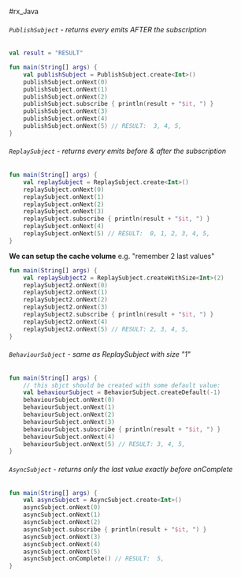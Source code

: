 #rx_Java 

###### `PublishSubject` - returns every emits AFTER the subscription
```kotlin
val result = "RESULT"
```

```kotlin
fun main(String[] args) { 
	val publishSubject = PublishSubject.create<Int>()  
	publishSubject.onNext(0)  
	publishSubject.onNext(1)  
	publishSubject.onNext(2)  
	publishSubject.subscribe { println(result + "$it, ") }  
	publishSubject.onNext(3)  
	publishSubject.onNext(4)  
	publishSubject.onNext(5) // RESULT:  3, 4, 5,
}
```
###### `ReplaySubject` - returns every emits before & after the subscription
```kotlin
fun main(String[] args) { 
	val replaySubject = ReplaySubject.create<Int>()  
	replaySubject.onNext(0)  
	replaySubject.onNext(1)  
	replaySubject.onNext(2)  
	replaySubject.onNext(3)  
	replaySubject.subscribe { println(result + "$it, ") }  
	replaySubject.onNext(4)  
	replaySubject.onNext(5) // RESULT:  0, 1, 2, 3, 4, 5,
}
```
**We can  setup the cache volume** e.g. "remember 2 last values"
```kotlin
fun main(String[] args) { 
	val replaySubject2 = ReplaySubject.createWithSize<Int>(2)
	replaySubject2.onNext(0)  
	replaySubject2.onNext(1)  
	replaySubject2.onNext(2)  
	replaySubject2.onNext(3)  
	replaySubject2.subscribe { println(result + "$it, ") }  
	replaySubject2.onNext(4)  
	replaySubject2.onNext(5) // RESULT: 2, 3, 4, 5, 
}
```
###### `BehaviourSubject` - same as ReplaySubject with size "1"
```kotlin
fun main(String[] args) { 
	// this sbjct should be created with some default value:
	val behaviourSubject = BehaviorSubject.createDefault(-1)  
	behaviourSubject.onNext(0)  
	behaviourSubject.onNext(1)  
	behaviourSubject.onNext(2)  
	behaviourSubject.onNext(3)
	behaviourSubject.subscribe { println(result + "$it, ") }   
	behaviourSubject.onNext(4)  
	behaviourSubject.onNext(5) // RESULT: 3, 4, 5,
}
```
###### `AsyncSubject` - returns only the last value exactly before onComplete
```kotlin
fun main(String[] args) { 
	val asyncSubject = AsyncSubject.create<Int>()  
	asyncSubject.onNext(0)  
	asyncSubject.onNext(1)  
	asyncSubject.onNext(2)  
	asyncSubject.subscribe { println(result + "$it, ") }  
	asyncSubject.onNext(3)  
	asyncSubject.onNext(4)  
	asyncSubject.onNext(5)  
	asyncSubject.onComplete() // RESULT:  5,
}
```
